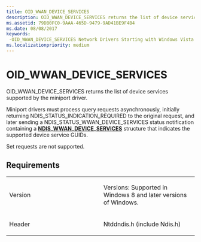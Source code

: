 ```yaml
---
title: OID_WWAN_DEVICE_SERVICES
description: OID_WWAN_DEVICE_SERVICES returns the list of device services supported by the miniport driver.NDIS_WWAN_DEVICE_SERVICES structure that indicates the supported device service GUIDs.
ms.assetid: 79DB0FC0-9AAA-465D-9479-9AD41BE9F4B4
ms.date: 08/08/2017
keywords: 
 -OID_WWAN_DEVICE_SERVICES Network Drivers Starting with Windows Vista
ms.localizationpriority: medium
---
```


# OID\_WWAN\_DEVICE\_SERVICES


OID\_WWAN\_DEVICE\_SERVICES returns the list of device services supported by the miniport driver.

Miniport drivers must process query requests asynchronously, initially returning NDIS\_STATUS\_INDICATION\_REQUIRED to the original request, and later sending a NDIS\_STATUS\_WWAN\_DEVICE\_SERVICES status notification containing a [**NDIS\_WWAN\_DEVICE\_SERVICES**](/windows-hardware/drivers/ddi/_netvista/) structure that indicates the supported device service GUIDs.

Set requests are not supported.

Requirements
------------

<table>
<colgroup>
<col width="50%" />
<col width="50%" />
</colgroup>
<tbody>
<tr class="odd">
<td><p>Version</p></td>
<td><p>Versions: Supported in Windows 8 and later versions of Windows.</p></td>
</tr>
<tr class="even">
<td><p>Header</p></td>
<td>Ntddndis.h (include Ndis.h)</td>
</tr>
</tbody>
</table>

 

